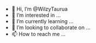 - 👋 Hi, I’m @WilzyTaurua
- 👀 I’m interested in ...
- 🌱 I’m currently learning ...
- 💞️ I’m looking to collaborate on ...
- 📫 How to reach me ...

<!---
WilzyTaurua/WilzyTaurua is a ✨ special ✨ repository because its `README.md` (this file) appears on your GitHub profile.
You can click the Preview link to take a look at your changes.
--->
